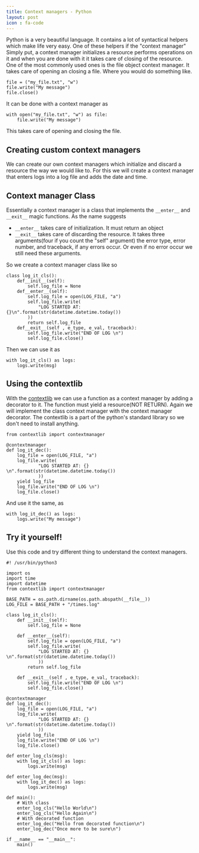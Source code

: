 ```yaml
---
title: Context managers - Python
layout: post
icon : fa-code 
---
```


Python is a very beautiful language. It contains a lot of syntactical helpers which make life very easy.
One of these helpers if the "context manager"
Simply put, a context manager initializes a resource performs operations on it and when you are done with it it takes care of closing of the resource.
One of the most commonly used ones is the file object context manager. It takes care of opening an closing a file.
Where you would do something like.
```
file = ("my_file.txt", "w")
file.write("My message")
file.close()
```
It can be done with a context manager as
```
with open("my_file.txt", "w") as file:
    file.write("My message")
```
This takes care of opening and closing the file.  

## Creating custom context managers  
We can create our own context managers which initialize and discard a resource the way we would like to. For this we will create a context manager that enters logs into a log file and adds the date and time.  
## Context manager Class  
Essentially a context manager is a class that implements  the `__enter__` and `__exit__` magic functions.
As the name suggests  
- `__enter__` takes care of initialization. It must return an object
- `__exit__` takes care of discarding the resource. It takes three arguments(four if you count the "self" argument) the error type, error number, and traceback, if any errors occur. Or even if no error occur we still need these arguments.  

So we create a context manager class like so  
```
class log_it_cls():
    def__init__(self):
        self.log_file = None
    def__enter__(self):
        self.log_file = open(LOG_FILE, "a")
        self.log_file.write(
            "LOG STARTED AT: {}\n".format(str(datetime.datetime.today())
        ))
        return self.log_file
    def__exit__(self , e_type, e_val, traceback):
        self.log_file.write("END OF LOG \n")
        self.log_file.close()
```
Then we can use it as
```
with log_it_cls() as logs:
    logs.write(msg)
```
## Using the contextlib  
With the [contextlib](https://docs.python.org/3/library/contextlib.html) we can use a function as a context manager by adding a decorator to it. The function must yield a resource(NOT RETURN).
Again we will implement the class context manager with the context manager decorator.
The contextlib is a part of the python's standard library so we don't need to install anything.

```
from contextlib import contextmanager

@contextmanager
def log_it_dec():
    log_file = open(LOG_FILE, "a")
    log_file.write(
            "LOG STARTED AT: {} \n".format(str(datetime.datetime.today())
            ))
    yield log_file
    log_file.write("END OF LOG \n")
    log_file.close()
```
And use it the same, as
```
with log_it_dec() as logs:
    logs.write("My message")
```
## Try it yourself!
Use this code and try different thing to understand the context managers.
```
#! /usr/bin/python3

import os
import time
import datetime
from contextlib import contextmanager

BASE_PATH = os.path.dirname(os.path.abspath(__file__))
LOG_FILE = BASE_PATH + "/times.log"

class log_it_cls():
    def __init__(self):
        self.log_file = None

    def __enter__(self):
        self.log_file = open(LOG_FILE, "a")
        self.log_file.write(
            "LOG STARTED AT: {} \n".format(str(datetime.datetime.today())
            ))
        return self.log_file

    def __exit__(self , e_type, e_val, traceback):
        self.log_file.write("END OF LOG \n")
        self.log_file.close()

@contextmanager
def log_it_dec():
    log_file = open(LOG_FILE, "a")
    log_file.write(
            "LOG STARTED AT: {} \n".format(str(datetime.datetime.today())
            ))
    yield log_file
    log_file.write("END OF LOG \n")
    log_file.close()

def enter_log_cls(msg):
    with log_it_cls() as logs:
        logs.write(msg)

def enter_log_dec(msg):
    with log_it_dec() as logs:
        logs.write(msg)

def main():
    # With class
    enter_log_cls("Hello World\n")
    enter_log_cls("Hello Again\n")
    # With decorated function
    enter_log_dec("Hello from decorated function\n")
    enter_log_dec("Once more to be sure\n")

if __name__ == "__main__":
    main()

```